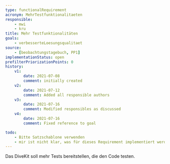 ```yaml
---
type: functionalRequirement
acronym: MehrTestfunktionalitaeten
responsible:
    - mwi
    - kru
title: Mehr Testfunktionalitäten
goals:
    - verbesserteLoesungsqualitaet
source:
    - [beobachtungstagebuch, PP1]
implementationStatus: open
prefilterPriorizationPoints: 0
history:
    v1:
        date: 2021-07-08
        comment: initially created
    v2:
        date: 2021-07-12
        comment: Added all responsible authors
    v3:
        date: 2021-07-16
        comment: Modified responsibles as discussed
    v4:
        date: 2021-07-16
        comment: Fixed reference to goal

todo:
    - Bitte Satzschablone verwenden
    - mir ist nicht klar, was für dieses Requirement implementiert werden muss
---
```


Das DiveKit soll mehr Tests bereitstellen, die den Code testen.
